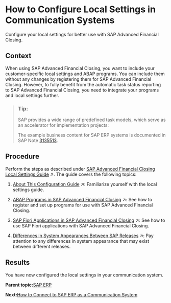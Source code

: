 <!-- loio38f2e79cddaa4465a9233c5ae1fcead6 -->

# How to Configure Local Settings in Communication Systems

Configure your local settings for better use with SAP Advanced Financial Closing.



## Context

When using SAP Advanced Financial Closing, you want to include your customer-specific local settings and ABAP programs. You can include them without any changes by registering them for SAP Advanced Financial Closing. However, to fully benefit from the automatic task status reporting to SAP Advanced Financial Closing, you need to integrate your programs and local settings further.

> ### Tip:  
> SAP provides a wide range of predefined task models, which serve as an accelerator for implementation projects:
> 
> The example business content for SAP ERP systems is documented in SAP Note [3135513](https://me.sap.com/notes/3135513).



<a name="loio38f2e79cddaa4465a9233c5ae1fcead6__steps_ttj_jnn_3rb"/>

## Procedure

Perform the steps as described under [SAP Advanced Financial Closing Local Settings Guide](https://help.sap.com/viewer/a32675ceb29149fd9be78a66704da190/SHIP/en-US/b9fac8285765445ba0eaaa9bdf738e3d.html "") :arrow_upper_right:. The guide covers the following topics:

1.  [About This Configuration Guide](https://help.sap.com/viewer/a32675ceb29149fd9be78a66704da190/SHIP/en-US/b9fac8285765445ba0eaaa9bdf738e3d.html "") :arrow_upper_right:: Familiarize yourself with the local settings guide.

2.  [ABAP Programs in SAP Advanced Financial Closing](https://help.sap.com/viewer/a32675ceb29149fd9be78a66704da190/SHIP/en-US/a028800cbc3741909800f68a0c8f08dd.html "") :arrow_upper_right:: See how to register and set up programs for use with SAP Advanced Financial Closing.

3.  [SAP Fiori Applications in SAP Advanced Financial Closing](https://help.sap.com/viewer/a32675ceb29149fd9be78a66704da190/SHIP/en-US/5e4bffe369fd4f7397c4e8f27f30a14a.html "") :arrow_upper_right:: See how to use SAP Fiori applications with SAP Advanced Financial Closing.

4.  [Differences in System Appearances Between SAP Releases](https://help.sap.com/viewer/a32675ceb29149fd9be78a66704da190/SHIP/en-US/c4f4e2fee4be4de59fbc7514286d0c87.html "Release-related differences between system appearances.") :arrow_upper_right:: Pay attention to any differences in system appearance that may exist between different releases.




<a name="loio38f2e79cddaa4465a9233c5ae1fcead6__result_jqg_f4n_3rb"/>

## Results

You have now configured the local settings in your communication system.

**Parent topic:**[SAP ERP](sap-erp-7b85121.md "Perform the following steps to connect SAP Advanced Financial Closing to your SAP ERP system. Perform the last step only if it applies to your use case.")

**Next:**[How to Connect to SAP ERP as a Communication System](how-to-connect-to-sap-erp-as-a-communication-system-e11be48.md "Connect to your SAP ERP system to retrieve information about organizational units, the factory calendar, and so on.")

